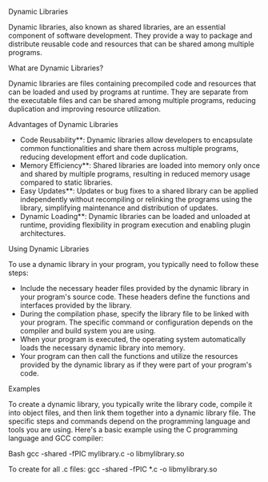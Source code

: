 Dynamic Libraries

Dynamic libraries, also known as shared libraries, are an essential component of software development. They provide a way to package and distribute reusable code and resources that can be shared among multiple programs.

What are Dynamic Libraries?

Dynamic libraries are files containing precompiled code and resources that can be loaded and used by programs at runtime. They are separate from the executable files and can be shared among multiple programs, reducing duplication and improving resource utilization.

Advantages of Dynamic Libraries

* Code Reusability**: Dynamic libraries allow developers to encapsulate common functionalities and share them across multiple programs, reducing development effort and code duplication.
* Memory Efficiency**: Shared libraries are loaded into memory only once and shared by multiple programs, resulting in reduced memory usage compared to static libraries.
* Easy Updates**: Updates or bug fixes to a shared library can be applied independently without recompiling or relinking the programs using the library, simplifying maintenance and distribution of updates.
* Dynamic Loading**: Dynamic libraries can be loaded and unloaded at runtime, providing flexibility in program execution and enabling plugin architectures.

Using Dynamic Libraries

To use a dynamic library in your program, you typically need to follow these steps:

* Include the necessary header files provided by the dynamic library in your program's source code. These headers define the functions and interfaces provided by the library.
* During the compilation phase, specify the library file to be linked with your program. The specific command or configuration depends on the compiler and build system you are using.
* When your program is executed, the operating system automatically loads the necessary dynamic library into memory.
* Your program can then call the functions and utilize the resources provided by the dynamic library as if they were part of your program's code.

Examples

To create a dynamic library, you typically write the library code, compile it into object files, and then link them together into a dynamic library file. The specific steps and commands depend on the programming language and tools you are using. Here's a basic example using the C programming language and GCC compiler:

Bash
gcc -shared -fPIC mylibrary.c -o libmylibrary.so

To create for all .c files:
gcc -shared -fPIC *.c -o libmylibrary.so
